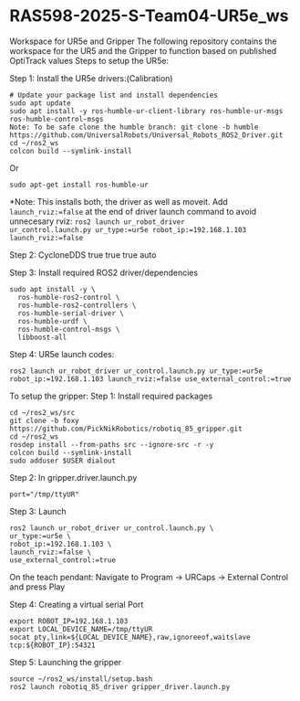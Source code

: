 # RAS598-2025-S-Team04-UR5e_ws
Workspace for UR5e and Gripper
The following repository contains the workspace for the UR5 and the Gripper to function based on published OptiTrack values
Steps to setup the UR5e:

Step 1: Install the UR5e drivers:(Calibration)
<pre><code># Update your package list and install dependencies
sudo apt update
sudo apt install -y ros-humble-ur-client-library ros-humble-ur-msgs ros-humble-control-msgs
Note: To be safe clone the humble branch: git clone -b humble https://github.com/UniversalRobots/Universal_Robots_ROS2_Driver.git
cd ~/ros2_ws
colcon build --symlink-install</pre></code>

Or

<pre><code>sudo apt-get install ros-humble-ur</code></pre>

*Note: This installs both, the driver as well as moveit.
Add <code>launch_rviz:=false</code> at the end of driver launch command to avoid unnecesary rviz: <code>ros2 launch ur_robot_driver ur_control.launch.py ur_type:=ur5e robot_ip:=192.168.1.103 launch_rviz:=false</code>

Step 2: CycloneDDS
<CycloneDDS>
<DDS>
<Domain>
<General>
<DontRoute>true</DontRoute>
<AllowMulticast>true</AllowMulticast>
<EnableMulticastLoopback>true</EnableMulticastLoopback>
</General>
<Discovery>
<ParticipantIndex>auto</ParticipantIndex>
<Peers>
<Peer Address="10.166.219.8"/>
<Peer Address="10.166.219.11"/>
<Peer Address="10.166.219.247"/>
<Peer Address="10.166.219.100"/>
<Peer Address="192.168.1.103"/>
</Peers>
</Discovery>
</Domain>
</DDS>
</CycloneDDS>

Step 3: Install required ROS2 driver/dependencies

<pre><code>sudo apt install -y \
  ros-humble-ros2-control \
  ros-humble-ros2-controllers \
  ros-humble-serial-driver \
  ros-humble-urdf \
  ros-humble-control-msgs \
  libboost-all</code></pre>

Step 4: UR5e launch codes:
  <pre><code>ros2 launch ur_robot_driver ur_control.launch.py ur_type:=ur5e robot_ip:=192.168.1.103 launch_rviz:=false use_external_control:=true</code></pre>

To setup the gripper:
Step 1: Install required packages

<pre><code>cd ~/ros2_ws/src
git clone -b foxy https://github.com/PickNikRobotics/robotiq_85_gripper.git
cd ~/ros2_ws
rosdep install --from-paths src --ignore-src -r -y
colcon build --symlink-install
sudo adduser $USER dialout</code></pre>

Step 2: In gripper.driver.launch.py

<pre><code>port="/tmp/ttyUR"</code></pre>

Step 3: Launch

<pre><code>ros2 launch ur_robot_driver ur_control.launch.py \
ur_type:=ur5e \
robot_ip:=192.168.1.103 \
launch_rviz:=false \
use_external_control:=true</code></pre>

On the teach pendant:
Navigate to Program → URCaps → External Control and press Play

Step 4: Creating a virtual serial Port

<pre><code>export ROBOT_IP=192.168.1.103
export LOCAL_DEVICE_NAME=/tmp/ttyUR
socat pty,link=${LOCAL_DEVICE_NAME},raw,ignoreeof,waitslave tcp:${ROBOT_IP}:54321</code></pre>

Step 5: Launching the gripper

<pre><code>source ~/ros2_ws/install/setup.bash
ros2 launch robotiq_85_driver gripper_driver.launch.py</code></pre>





